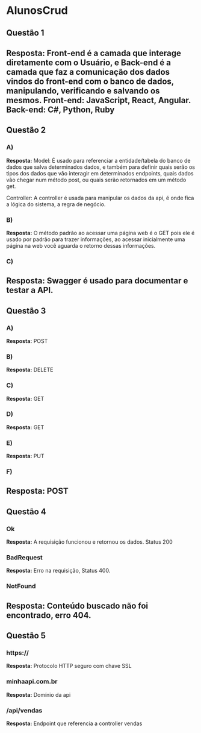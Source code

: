 # AlunosCrud

## Questão 1

**Resposta:**
Front-end é a camada que interage diretamente com o Usuário, e Back-end é a camada que faz a comunicação dos dados vindos do front-end com o banco de dados, manipulando, verificando e salvando os mesmos.
Front-end: JavaScript, React, Angular.
Back-end: C#, Python, Ruby
---

## Questão 2

### A) 

**Resposta:**
Model: É usado para referenciar a entidade/tabela do banco de dados que salva determinados dados, e também para definir quais serão os tipos dos dados que vão interagir em determinados endpoints, quais dados vão chegar num método post, ou quais serão retornados em um método get.

Controller: A controller é usada para manipular os dados da api, é onde fica a lógica do sistema, a regra de negócio.

### B) 

**Resposta:**
O método padrão ao acessar uma página web é o GET pois ele é usado por padrão para trazer informações, ao acessar inicialmente uma página na web você aguarda o retorno dessas informações.

### C) 

**Resposta:**
Swagger é usado para documentar e testar a API.
---

## Questão 3

### A) 

**Resposta:**
POST
### B) 

**Resposta:**
DELETE
### C) 

**Resposta:**
GET
### D) 

**Resposta:**
GET
### E) 

**Resposta:**
PUT
### F) 

**Resposta:**
POST
---

## Questão 4

### Ok

**Resposta:**
A requisição funcionou e retornou os dados. Status 200
### BadRequest

**Resposta:**
Erro na requisição, Status 400.
### NotFound

**Resposta:**
Conteúdo buscado não foi encontrado, erro 404.
---


## Questão 5

### https://

**Resposta:**
Protocolo HTTP seguro com chave SSL

### minhaapi.com.br

**Resposta:**
Domínio da api

### /api/vendas

**Resposta:**
Endpoint que referencia a controller vendas
